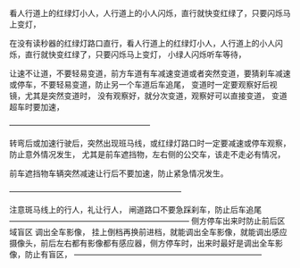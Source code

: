 看人行道上的红绿灯小人，人行道上的小人闪烁，直行就快变红绿了，只要闪烁马上变灯，

在没有读秒器的红绿灯路口直行，看人行道上的红绿灯小人，人行道上的小人闪烁，直行就快变红绿了，只要闪烁马上变灯，
小绿人闪烁听车等待，

让速不让道，不要轻易变道，前方车道有车减速变道或者突然变道，要猜刹车减速或停车，不要轻易变道，防止另一个车道后车追尾，
变道时一定要观察好后视镜，尤其是突然变道时，
没有观察好，就分次变道，观察好可以直接变道，
变道超车时要加速，

——————————————————

转弯后或加速行驶后，突然出现班马线，或红绿灯路口时一定要减速或停车观察，防止意外情况发生，
尤其是前车遮挡物，左右侧的公交车，该走不走必有情况，

前车遮挡物车辆突然减速让行后不要加速，防止紧急情况发生。

——————————————————————



注意斑马线上的行人，礼让行人，
闸道路口不要急踩刹车，防止后车追尾
———————————————————————
侧方停车出来时防止前后区域盲区
调出全车影像，
挂上倒档再换前进档，就能调出全车影像，就能调出感应摄像头，前后左右都有影像都有感应器，侧方停车时，出来时最好是调出全车影像，防止有盲区，
————————————————————————








